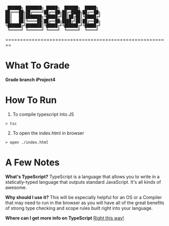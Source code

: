 ```
 ██████╗ ███████╗ █████╗  ██████╗  █████╗ 
██╔═══██╗██╔════╝██╔══██╗██╔═████╗██╔══██╗
██║   ██║███████╗╚█████╔╝██║██╔██║╚█████╔╝
██║   ██║╚════██║██╔══██╗████╔╝██║██╔══██╗
╚██████╔╝███████║╚█████╔╝╚██████╔╝╚█████╔╝
 ╚═════╝ ╚══════╝ ╚════╝  ╚═════╝  ╚════╝ 
```                                          
========================================================

What To Grade
=============
**Grade branch iProject4**

How To Run
===========
1. To compile typescript into JS
```
> tsc
```
2. To open the index.html in browser
```
> open ./index.html
```

A Few Notes
===========

**What's TypeScript?**
TypeScript is a language that allows you to write in a statically-typed language that outputs standard JavaScript.
It's all kinds of awesome.

**Why should I use it?**
This will be especially helpful for an OS or a Compiler that may need to run in the browser as you will have all of the great benefits of strong type checking and scope rules built right into your language.

**Where can I get more info on TypeScript**
[Right this way!](http://www.typescriptlang.org/)


